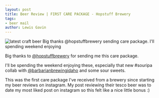 ```yaml
---
layout: post
title: Beer Review | FIRST CARE PACKAGE - Hopstuff Brewery
tags:
- beer mail
author: Lewis Gavin
---
```


![latest craft beer Big thanks @hopstuffbrewery sending care package. I'll spending weekend enjoying](https://instagram.fman1-1.fna.fbcdn.net/vp/b8f5836d545fb7e1bde826aab0ea551b/5C76DFCF/t51.2885-15/sh0.08/e35/p750x750/43913264_177589846513582_363598973190972720_n.jpg?ig_cache_key=MTkwNDQ1Mjk0OTA5MDc3MDg2Mw%3D%3D.2)

Big thanks to [@hopstuffbrewery](https://instagram.com/hopstuffbrewery) for sending me this care package. 

I'll be spending the weekend enjoying these, especially that new #souripa collab with [@barbarianbrewingidaho](https://instagram.com/barbarianbrewingidaho) and some sour sweets.

This was the first care package I've received from a brewery since starting my beer reviews on instagram. My post reviewing their tesco beer was to date my most liked post on instagram so this felt like a nice little bonus :) 
